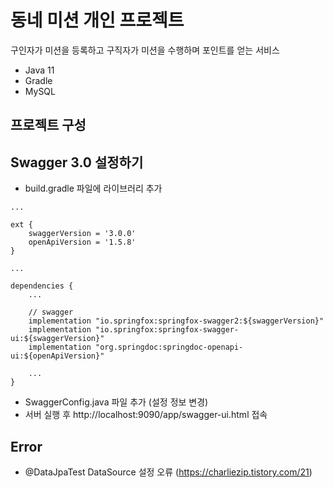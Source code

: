 # 동네 미션 개인 프로젝트
구인자가 미션을 등록하고 구직자가 미션을 수행하며 포인트를 얻는 서비스

- Java 11
- Gradle
- MySQL

## 프로젝트 구성

## Swagger 3.0 설정하기
- build.gradle 파일에 라이브러리 추가
```
...

ext {
    swaggerVersion = '3.0.0'
    openApiVersion = '1.5.8'
}

...

dependencies {
    ...
    
    // swagger
    implementation "io.springfox:springfox-swagger2:${swaggerVersion}"
    implementation "io.springfox:springfox-swagger-ui:${swaggerVersion}"
    implementation "org.springdoc:springdoc-openapi-ui:${openApiVersion}"
    
    ...
}
```
- SwaggerConfig.java 파일 추가 (설정 정보 변경)
- 서버 실행 후 http://localhost:9090/app/swagger-ui.html 접속

## Error
- @DataJpaTest DataSource 설정 오류 (https://charliezip.tistory.com/21)
